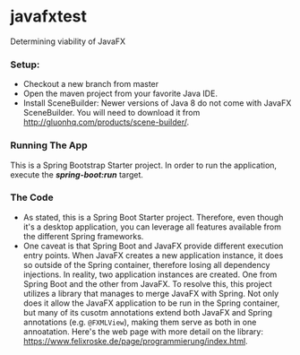 # javafxtest
Determining viability of JavaFX

### Setup:
- Checkout a new branch from master
- Open the maven project from your favorite Java IDE.
- Install SceneBuilder: Newer versions of Java 8 do not come with JavaFX SceneBuilder.  You will need to download it from http://gluonhq.com/products/scene-builder/.

### Running The App
This is a Spring Bootstrap Starter project. In order to run the application, execute the **_spring-boot:run_** target.

### The Code
- As stated, this is a Spring Boot Starter project.  Therefore, even though it's a desktop application, you can leverage all features available from the different Spring frameworks.
- One caveat is that Spring Boot and JavaFX provide different execution entry points.  When JavaFX creates a new application instance, it does so outside of the Spring container, therefore losing all dependency injections.  In reality, two application instances are created.  One from Spring Boot and the other from JavaFX.  To resolve this, this project utilizes a library that manages to merge JavaFX with Spring.  Not only does it allow the JavaFX application to be run in the Spring container, but many of its cusotm annotations extend both JavaFX and Spring annotations (e.g. `@FXMLView`), making them serve as both in one annoatation.  Here's the web page with more detail on the library:  https://www.felixroske.de/page/programmierung/index.html.
